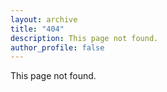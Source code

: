 ```yaml
---
layout: archive
title: "404"
description: This page not found.
author_profile: false
---
```


This page not found.